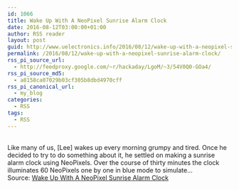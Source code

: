 ```yaml
---
id: 1066
title: Wake Up With A NeoPixel Sunrise Alarm Clock
date: 2016-08-12T03:00:00+01:00
author: RSS reader
layout: post
guid: http://www.uelectronics.info/2016/08/12/wake-up-with-a-neopixel-sunrise-alarm-clock/
permalink: /2016/08/12/wake-up-with-a-neopixel-sunrise-alarm-clock/
rss_pi_source_url:
  - http://feedproxy.google.com/~r/hackaday/LgoM/~3/54V0Q0-GOa4/
rss_pi_source_md5:
  - a8158ca07029b03cf305b8dbd4970cff
rss_pi_canonical_url:
  - my_blog
categories:
  - RSS
tags:
  - RSS
---
```

&#013;  
Like many of us, [Lee] wakes up every morning grumpy and tired. Once he decided to try to do something about it, he settled on making a sunrise alarm clock using NeoPixels. Over the course of thirty minutes the clock illuminates 60 NeoPixels one by one in blue mode to simulate…&#013;  
Source: <a href="http://feedproxy.google.com/~r/hackaday/LgoM/~3/54V0Q0-GOa4/" target="_blank">Wake Up With A NeoPixel Sunrise Alarm Clock</a>